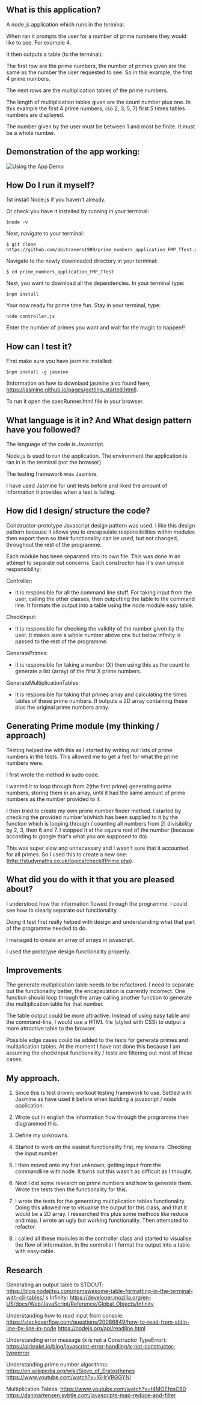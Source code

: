 ## What is this application?

A node.js application which runs in the terminal.

When ran it prompts the user for a number of prime numbers they would like to see. For example 4.

It then outputs a table (to the terminal):

The first row are the prime numbers, the number of primes given are the same as the number the user requested to see. So in this example, the first 4 prime numbers.

The next rows are the multiplication tables of the prime numbers.

The length of multiplication tables given are the count number plus one.
In this example the first 4 prime numbers, (so 2, 3, 5, 7) first 5 times tables numbers are displayed.

The number given by the user must be between 1 and most be finite. It must be a whole number.

## Demonstration of the app working:

![Using the App Demo ](https://github.com/abitravers1989/prime_numbers_application_FMP_TTest/blob/master/public/first_design.jpg)


## How Do I run it myself?

1st install Node.js if you haven't already.

Or check you have it installed by running in your terminal:

```````
$node -v
```````

Next, navigate to your terminal:

``````
$ git clone https://github.com/abitravers1989/prime_numbers_application_FMP_TTest.git
``````

Navigate to the newly downloaded directory in your terminal:

`````
$ cd prime_numbers_application_FMP_TTest
`````

Next, you want to download all the dependencies. In your terminal type:

`````
$npm install
`````

Your now ready for prime time fun.
Stay in your terminal, type:

`````
node controller.js
`````

Enter the number of primes you want and wait for the magic to happen!!


## How can I test it?

First make sure you have jasmine installed:

``````
$npm install -g jasmine
``````
(Information on how to downlaod jasmine also found here; https://jasmine.github.io/pages/getting_started.html).


To run it open the specRunner.html file in your browser.


## What language is it in? And What design pattern have you followed?

The language of the code is Javascript.

Node.js is used to run the application. The environment the application is ran in is the terminal (not the browser).

The testing framework was Jasmine.

I have used Jasmine for unit tests before and liked the amount of information it provides when a test is failing.


## How did I design/ structure the code?

Constructor-prototype Javascript design pattern was used. I like this design pattern because it allows you to encapsulate responsibilities within modules then export them so their functionality can be used, but not changed, throughout the rest of the programme.

Each module has been separated into its own file. This was done in an attempt to separate out concerns. Each constructor has it's own unique responsibility:

Controller:
 - It is responsible for all the command line stuff. For taking input from the user, calling the other classes, then outputting the table to the command line. It formats the output into a table using the node module easy table.

CheckInput:
- It is responsible for checking the validity of the number given by the user. It makes sure a whole number above one but below infinity is passed to the rest of the programme.

GeneratePrimes:

- It is responsible for taking a number (X) then using this as the count to generate a list (array) of the first X prime numbers.

GenerateMultiplicationTables:

- It is responsible for taking that primes array and calculating the times tables of these prime numbers. It outputs a 2D array containing these plus the original prime numbers array.


## Generating Prime module (my thinking / approach)


Testing helped me with this as I started by writing out lists of prime numbers in the tests. This allowed me to get a feel for what the prime numbers were.

I first wrote the method in sudo code.

I wanted it to loop through from 2(the first prime) generating prime numbers, storing them in an array, until it had the same amount of prime numbers as the number provided to it.

I then tried to create my own prime number finder method. I started by checking the provided number's(which has been supplied to it by the function which is looping through / counting all numbers from 2) divisibility by 2, 3, then 6 and 7. I stopped it at the square root of the number (because according to google that's what you are supposed to do).

This was super slow and unnecessary and I wasn't sure that it accounted for all primes. So I used this to create a new one: (http://studymaths.co.uk/topics/checkIfPrime.php).


## What did you do with it that you are pleased about?


I understood how the information flowed through the programme. I could see how to clearly separate out functionality.

Doing it test first really helped with design and understanding what that part of the programme needed to do.

I managed to create an array of arrays in javascript.

I used the prototype design functionality properly.


## Improvements

The generate multiplication table needs to be refactored. I need to separate out the functionality better, the encapsulation is currently incorrect. One function should loop through the array calling another function to generate the multiplication table for that number.

The table output could be more attractive. Instead of using easy table and the command-line, I would use a HTML file (styled with CSS) to output a more attractive table to the browser.

Possible edge cases could be added to the tests for generate primes and multiplication tables. At the moment I have not done this because I am assuming the checkInput functionality / tests are filtering out most of these cases.


## My approach.


1. Since this is test driven; workout testing framework to use.
Settled with Jasmine as have used it before when building a javascript / node application.

2. Wrote out in english the information flow through the programme then diagrammed this.

4. Define my unknowns.

5. Started to work on the easiest functionality first, my knowns. Checking the input number.

6. I then moved onto my first unknown,  getting input from the commandline with node. It turns out this wasn't as difficult as I thought.

7. Next I did some research on prime numbers and how to generate them. Wrote the tests then the functionality for this.

8. I wrote the tests for the generating multiplication tables functionality. Doing this allowed me to visualise the output for this class, and that it would be a 2D array. I researched this plus some methods like reduce and map. I wrote an ugly but working functionality. Then attempted to refactor.

9. I called all these modules in the controller class and started to visualise the flow of information. In the controller I format the output into a table with easy-table.


## Research

Generating an output table to STDOUT:
https://blog.nodejitsu.com/npmawesome-table-formatting-in-the-terminal-with-cli-tables/
s
Infinity:
https://developer.mozilla.org/en-US/docs/Web/JavaScript/Reference/Global_Objects/Infinity

Understanding how to read input from console:
https://stackoverflow.com/questions/20086849/how-to-read-from-stdin-line-by-line-in-node
https://nodejs.org/api/readline.html

Understanding error message (x is not a Constructor TypeError):
https://airbrake.io/blog/javascript-error-handling/x-not-constructor-typeerror

Understanding prime number algorithms:
https://en.wikipedia.org/wiki/Sieve_of_Eratosthenes
https://www.youtube.com/watch?v=I6HrVRGGYNI


Multiplication Tables:
https://www.youtube.com/watch?v=t4MOEfpsC60
https://danmartensen.svbtle.com/javascripts-map-reduce-and-filter
